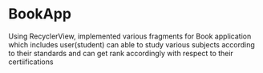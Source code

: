 # BookApp
Using RecyclerView, implemented various fragments for Book application which includes user(student) can able to study various subjects according to their standards and can get rank accordingly with respect to their certiifications
